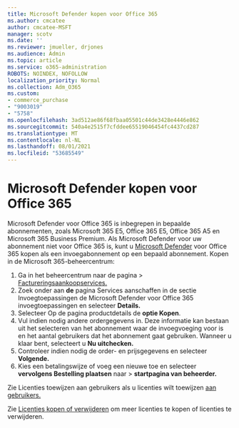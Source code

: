 ```yaml
---
title: Microsoft Defender kopen voor Office 365
ms.author: cmcatee
author: cmcatee-MSFT
manager: scotv
ms.date: ''
ms.reviewer: jmueller, drjones
ms.audience: Admin
ms.topic: article
ms.service: o365-administration
ROBOTS: NOINDEX, NOFOLLOW
localization_priority: Normal
ms.collection: Adm_O365
ms.custom:
- commerce_purchase
- "9003019"
- "5758"
ms.openlocfilehash: 3ad512ae86f68fbaa05501c44de3428e4446e862
ms.sourcegitcommit: 540a4e2515f7cfddee65519046454fc4437cd287
ms.translationtype: MT
ms.contentlocale: nl-NL
ms.lasthandoff: 08/01/2021
ms.locfileid: "53685549"
---
```

# <a name="purchase-microsoft-defender-for-office-365"></a>Microsoft Defender kopen voor Office 365

Microsoft Defender voor Office 365 is inbegrepen in bepaalde abonnementen, zoals Microsoft 365 E5, Office 365 E5, Office 365 A5 en Microsoft 365 Business Premium. Als Microsoft Defender voor uw abonnement niet voor Office 365 is, kunt u [Microsoft Defender](/microsoft-365/security/office-365-security/office-365-atp) voor Office 365 kopen als een invoegabonnement op een bepaald abonnement. Kopen in de Microsoft 365-beheercentrum:

1. Ga in het beheercentrum naar de pagina   >  [Factureringsaankoopservices.](https://go.microsoft.com/fwlink/p/?linkid=868433)
2. Zoek onder aan **de** pagina Services  aanschaffen in de sectie Invoegtoepassingen de Microsoft Defender voor Office 365 invoegtoepassingen en selecteer **Details.**
3. Selecteer Op de pagina productdetails de **optie Kopen**.
4. Vul indien nodig andere ordergegevens in. Deze informatie kan bestaan uit het selecteren van het abonnement waar de invoegvoeging voor is en het aantal gebruikers dat het abonnement gaat gebruiken. Wanneer u klaar bent, selecteert u **Nu uitchecken.**
5. Controleer indien nodig de order- en prijsgegevens en selecteer **Volgende.**
6. Kies een betalingswijze of voeg een nieuwe toe en selecteer **vervolgens Bestelling plaatsen** naar  >  **startpagina van beheerder.**

Zie Licenties toewijzen aan gebruikers als u licenties wilt toewijzen [aan gebruikers.](/microsoft-365/admin/manage/assign-licenses-to-users)

Zie [Licenties kopen of verwijderen](/microsoft-365/commerce/licenses/buy-licenses#buy-or-remove-licenses-for-your-business-subscription) om meer licenties te kopen of licenties te verwijderen.